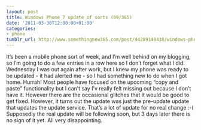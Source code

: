 ```yaml
---
layout: post
title: Windows Phone 7 update of sorts (89/365)
date: '2011-03-30T12:00:00+01:00'
categories:
- phone
tumblr_url: http://www.somethingnew365.com/post/44289148438/windows-phone-7-update-of-sorts-89365
---
```

It’s been a mobile phone sort of week, and I’m well behind on my blogging, so I’m going to do a few entries in a row here so I don’t forget what I did.
Wednesday I was out again after work, but I knew my phone was ready to be updated - it had alerted me - so I had something new to do when I got home. Hurrah!
Most people have focused on the upcoming “copy and paste” functionality but I can’t say I’v really felt missing out because I don’t have it. However there are the occasional glitches that it would be good to get fixed.
However, it turns out the update was just the pre-update update that updates the update service. That’s a lot of update for no real change :-(
Supposedly the real update will be following soon, but 3 days later there is no sign of it yet. All very disappointing.
